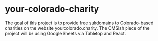 # your-colorado-charity
The goal of this project is to provide free subdomains to Colorado-based charities on the website yourcolorado.charity.
The CMSish piece of the project will be using Google Sheets via Tabletop and React.
